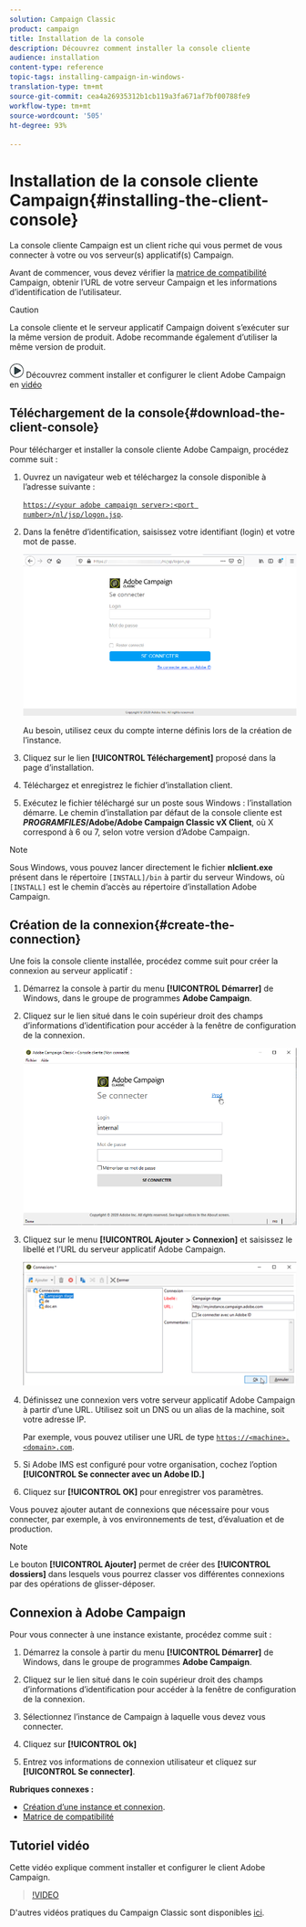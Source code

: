 ```yaml
---
solution: Campaign Classic
product: campaign
title: Installation de la console
description: Découvrez comment installer la console cliente
audience: installation
content-type: reference
topic-tags: installing-campaign-in-windows-
translation-type: tm+mt
source-git-commit: cea4a26935312b1cb119a3fa671af7bf00788fe9
workflow-type: tm+mt
source-wordcount: '505'
ht-degree: 93%

---
```



# Installation de la console cliente Campaign{#installing-the-client-console}

La console cliente Campaign est un client riche qui vous permet de vous connecter à votre ou vos serveur(s) applicatif(s) Campaign.

Avant de commencer, vous devez vérifier la [matrice de compatibilité](https://helpx.adobe.com/fr/campaign/kb/compatibility-matrix.html) Campaign, obtenir l’URL de votre serveur Campaign et les informations d’identification de l’utilisateur.

>[!CAUTION]
>
>La console cliente et le serveur applicatif Campaign doivent s’exécuter sur la même version de produit. Adobe recommande également d’utiliser la même version de produit.

![](assets/do-not-localize/how-to-video.png) Découvrez comment installer et configurer le client Adobe Campaign en  [vidéo](#video)

## Téléchargement de la console{#download-the-client-console}

Pour télécharger et installer la console cliente Adobe Campaign, procédez comme suit :

1. Ouvrez un navigateur web et téléchargez la console disponible à l’adresse suivante :

   [`https://<your adobe campaign server>:<port number>/nl/jsp/logon.jsp`](https://myserver.adobe.com/nl/jsp/logon.jsp).

1. Dans la fenêtre d’identification, saisissez votre identifiant (login) et votre mot de passe.

   ![](assets/s_ncs_install_setup_download01.png)

   Au besoin, utilisez ceux du compte interne définis lors de la création de l’instance.

1. Cliquez sur le lien **[!UICONTROL Téléchargement]** proposé dans la page d’installation.
1. Téléchargez et enregistrez le fichier d’installation client.
1. Exécutez le fichier téléchargé sur un poste sous Windows : l’installation démarre. Le chemin d’installation par défaut de la console cliente est **$PROGRAMFILES$/Adobe/Adobe Campaign Classic vX Client**, où X correspond à 6 ou 7, selon votre version d’Adobe Campaign.

>[!NOTE]
>
>Sous Windows, vous pouvez lancer directement le fichier **nlclient.exe** présent dans le répertoire `[INSTALL]/bin` à partir du serveur Windows, où `[INSTALL]` est le chemin d’accès au répertoire d’installation Adobe Campaign.

## Création de la connexion{#create-the-connection}

Une fois la console cliente installée, procédez comme suit pour créer la connexion au serveur applicatif :

1. Démarrez la console à partir du menu **[!UICONTROL Démarrer]** de Windows, dans le groupe de programmes **Adobe Campaign**.

1. Cliquez sur le lien situé dans le coin supérieur droit des champs d’informations d’identification pour accéder à la fenêtre de configuration de la connexion.

   ![](assets/s_ncs_install_define_connection_01.png)

1. Cliquez sur le menu **[!UICONTROL Ajouter > Connexion]** et saisissez le libellé et l’URL du serveur applicatif Adobe Campaign.

   ![](assets/s_ncs_install_define_connection_02.png)

1. Définissez une connexion vers votre serveur applicatif Adobe Campaign à partir d’une URL. Utilisez soit un DNS ou un alias de la machine, soit votre adresse IP.

   Par exemple, vous pouvez utiliser une URL de type [`https://<machine>.<domain>.com`](https://myserver.adobe.com).

1. Si Adobe IMS est configuré pour votre organisation, cochez l’option **[!UICONTROL Se connecter avec un Adobe ID.]**

1. Cliquez sur **[!UICONTROL OK]** pour enregistrer vos paramètres.

Vous pouvez ajouter autant de connexions que nécessaire pour vous connecter, par exemple, à vos environnements de test, d’évaluation et de production.

>[!NOTE]
>
>Le bouton **[!UICONTROL Ajouter]** permet de créer des **[!UICONTROL dossiers]** dans lesquels vous pourrez classer vos différentes connexions par des opérations de glisser-déposer.

## Connexion à Adobe Campaign

Pour vous connecter à une instance existante, procédez comme suit :

1. Démarrez la console à partir du menu **[!UICONTROL Démarrer]** de Windows, dans le groupe de programmes **Adobe Campaign**.

1. Cliquez sur le lien situé dans le coin supérieur droit des champs d’informations d’identification pour accéder à la fenêtre de configuration de la connexion.

1. Sélectionnez l’instance de Campaign à laquelle vous devez vous connecter.

1. Cliquez sur **[!UICONTROL Ok]**

1. Entrez vos informations de connexion utilisateur et cliquez sur **[!UICONTROL Se connecter]**.

**Rubriques connexes :**

* [Création d’une instance et connexion](../../installation/using/creating-an-instance-and-logging-on.md).
* [Matrice de compatibilité](https://helpx.adobe.com/campaign/kb/compatibility-matrix.html)

## Tutoriel vidéo

Cette vidéo explique comment installer et configurer le client Adobe Campaign.

>[!VIDEO](https://video.tv.adobe.com/v/35124?quality=12)

D&#39;autres vidéos pratiques du Campaign Classic sont disponibles [ici](https://experienceleague.adobe.com/docs/campaign-classic-learn/tutorials/overview.html?lang=fr).
